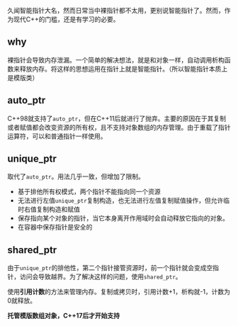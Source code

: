 久闻智能指针大名，然而日常当中裸指针都不太用，更别说智能指针了。然而，作为现代C++的门槛，还是有学习的必要。

## why

裸指针会导致内存泄漏。一个简单的解决想法，就是和对象一样，自动调用析构函数来释放内存。将这样的思想运用在指针上就是智能指针。（所以智能指针本质上是模版类）

## auto_ptr

C++98就支持了`auto_ptr`，但在C++11后就进行了抛弃。主要的原因在于其复制或者赋值都会改变资源的所有权，且不支持对象数组的内存管理。由于重载了指针运算符，可以和普通指针一样使用。

## unique_ptr

取代了`auto_ptr`。用法几乎一致，但增加了限制。
- 基于排他所有权模式，两个指针不能指向同一个资源
- 无法进行左值`unique_ptr`复制构造，也无法进行左值复制赋值操作，但允许临时右值复制构造和赋值
- 保存指向某个对象的指针，当它本身离开作用域时会自动释放它指向的对象。
- 在容器中保存指针是安全的

## shared_ptr

由于`unique_ptr`的排他性，第二个指针接管资源时，前一个指针就会变成空指针，访问会导致越界。为了解决这样的问题，使用`shared_ptr`。

使用**引用计数**的方法来管理内存。复制或拷贝时，引用计数+1，析构就-1，计数为0就释放。

**托管模版数组对象，C++17后才开始支持**

